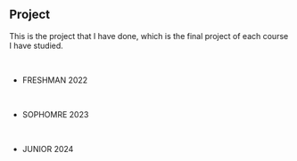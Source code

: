Project
------------------------------------------------------------------------------------------------
This is the project that I have done, which is the final project of each course I have studied.

<br>

- FRESHMAN 2022

<br>

- SOPHOMRE 2023

<br>

- JUNIOR 2024
